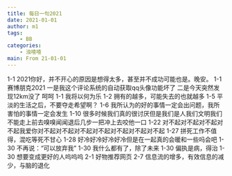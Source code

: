 ```yaml
---
title: 每日一句2021
date: 2021-01-01
author: m1
tags:
    - BB
categories:
    - 浊喳喳
main: From 21-01-01
---
```

1-1 2021你好，并不开心的原因是想得太多，甚至并不成功可能也是。晚安。
1-1 赛博朋克2021 一是我这个评论系统的自动获取qq头像功能坏了 二是今天突然发现12km没了 呵呵
1-1 我将以何为乐
1-2 拥有的越多，可能失去的也就越多
1-5 平淡的生活之后，不要夺走希望啊？
1-6 我所认为的好的事情一定会出问题，我所害怕的事情一定会发生
1-10 很多时候我们真的很讨厌但是我们是人我们文明我们不能走上前去嗅嗅闻闻退后几步一把冲上去咬他一口
1-22 对不起对不起对不起对不起我爱你对不起对不起对不起对不起对不起对不起对不起
1-27 拼死工作不值得，混吃等死不甘心
1-28 好冷好冷好冷好冷但是在一起真的会暖和一些吗会吧
1-30 不再说：“可以放弃我”
1-30 我什么都有了，除了未来
1-30 偏执是病，得治
1-30 想要变成更好的人呜呜呜
2-1 好物推荐网页
2-7 信息流的增多，有效信息的减少，与脑的退化
